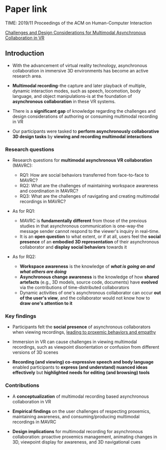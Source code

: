 # Paper link

TIME: 2019/11 Proceedings of the ACM on Human-Computer Interaction

[Challenges and Design Considerations for Multimodal Asynchronous Collaboration in VR](https://dl.acm.org/doi/10.1145/3359142)

## Introduction

* With the advancement of virtual reality technology, asynchronous collaboration in immersive 3D environments has become an active research area.

* **Multimodal recording**-the capture and later playback of multiple, dynamic interaction modes, such as speech, locomotion, body language, and object manipulations-is at the foundation of **asynchronous collaboration** in these VR systems.

* There is a **significant gap** of knowledge regarding the challenges and design considerations of authoring or consuming multimodal recording in VR

* Our participants were tasked to **perform asynchronously collaborative 3D design tasks** by **viewing and recording multimodal interactions**

### Research questions

* Research questions for **multimodal asynchronous VR collaboration** (MAVRC):
  * RQ1: How are social behaviors transferred from face-to-face to MAVRC?
  * RQ2: What are the challenges of maintaining workspace awareness and coordination in MAVRC?
  * RQ3: What are the challenges of navigating and creating multimodal recordings in MAVRC?

* As for RQ1:
  * MAVRC is **fundamentally different** from those of the previous studies in that asynchronous communication is one-way-the message sender cannot respond to the viewer's inquiry in real-time.
  * It is an **open question** to what extent, or if at all, users feel the **social presence** of an **embodied 3D representation** of their asynchronous collaborator and **display social behaviors** towards it

* As for RQ2:
  * **Workspace awareness** is the knowledge of ***what is going on and what others are doing***
  * **Asynchronous change awareness** is the knowledge of how **shared artefacts** (e.g., 3D models, source code, documents) have **evolved** via the contributions of time-distributed collaborators
  * Dynamic activities of one's asynchronous collaborator can occur **out of the user's view**, and the collaborator would not know how to **draw one's attention to it**

### Key findings

* Participants felt the **social presence** of asynchronous collaborators when viewing recordings, <u>leading to proxemic behaviors and empathy</u>

* Immersion in VR can cause challenges in viewing multimodal recordings, such as viewpoint disorientation or confusion from different versions of 3D scenes

* **Recording (and viewing) co-expressive speech and body language** enabled participants to **express (and understand) nuanced ideas effectively** but **highlighted needs for editing (and browsing) tools**


### Contributions

* A **conceptualization** of multimodal recording based asynchronous collaboration in VR

* **Empirical findings** on the user challenges of respecting proxemics, maintaining awareness, and consuming/producing multimodal recordings in MAVRC

* **Design implications** for multimodal recording for asynchronous collaboration: proactive proxemics management, animating changes in 3D, viewpoint display for awareness, and 3D navigational cues
